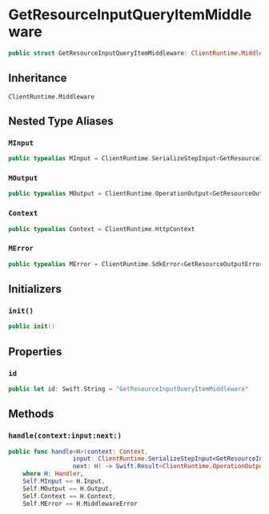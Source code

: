 # GetResourceInputQueryItemMiddleware

``` swift
public struct GetResourceInputQueryItemMiddleware: ClientRuntime.Middleware 
```

## Inheritance

`ClientRuntime.Middleware`

## Nested Type Aliases

### `MInput`

``` swift
public typealias MInput = ClientRuntime.SerializeStepInput<GetResourceInput>
```

### `MOutput`

``` swift
public typealias MOutput = ClientRuntime.OperationOutput<GetResourceOutputResponse>
```

### `Context`

``` swift
public typealias Context = ClientRuntime.HttpContext
```

### `MError`

``` swift
public typealias MError = ClientRuntime.SdkError<GetResourceOutputError>
```

## Initializers

### `init()`

``` swift
public init() 
```

## Properties

### `id`

``` swift
public let id: Swift.String = "GetResourceInputQueryItemMiddleware"
```

## Methods

### `handle(context:input:next:)`

``` swift
public func handle<H>(context: Context,
                  input: ClientRuntime.SerializeStepInput<GetResourceInput>,
                  next: H) -> Swift.Result<ClientRuntime.OperationOutput<GetResourceOutputResponse>, MError>
    where H: Handler,
    Self.MInput == H.Input,
    Self.MOutput == H.Output,
    Self.Context == H.Context,
    Self.MError == H.MiddlewareError
```
